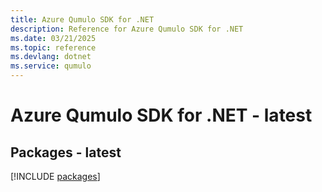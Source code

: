 ```yaml
---
title: Azure Qumulo SDK for .NET
description: Reference for Azure Qumulo SDK for .NET
ms.date: 03/21/2025
ms.topic: reference
ms.devlang: dotnet
ms.service: qumulo
---
```

# Azure Qumulo SDK for .NET - latest
## Packages - latest
[!INCLUDE [packages](qumulo-index.md)]